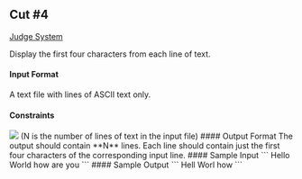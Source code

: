 ## Cut #4

[Judge System](https://www.hackerrank.com/challenges/text-processing-cut-4/problem)

Display the first four characters from each line of text.
#### Input Format
A text file with lines of ASCII text only.
#### Constraints
<img src="https://latex.codecogs.com/svg.latex?\Large&space;1\le{N}\le{100}">
(N is the number of lines of text in the input file)
#### Output Format
The output should contain **N** lines. Each line should contain just the first four characters of the corresponding input line.
#### Sample Input
```
Hello
World
how are you
```
#### Sample Output
```
Hell
Worl
how 
```
